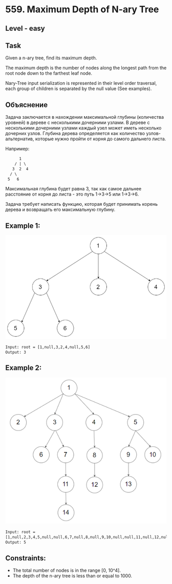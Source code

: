 # 559. Maximum Depth of N-ary Tree


## Level - easy


## Task
Given a n-ary tree, find its maximum depth.

The maximum depth is the number of nodes along the longest path from the root node down to the farthest leaf node.

Nary-Tree input serialization is represented in their level order traversal, 
each group of children is separated by the null value (See examples).


## Объяснение
Задача заключается в нахождении максимальной глубины (количества уровней) в дереве с несколькими дочерними узлами. 
В дереве с несколькими дочерними узлами каждый узел может иметь несколько дочерних узлов. 
Глубина дерева определяется как количество узлов-альтернатив, которые нужно пройти от корня до самого дальнего листа.

Например:
````
      1
    / | \
   3  2  4
  / \
 5   6
````
Максимальная глубина будет равна 3, так как самое дальнее расстояние от корня до листа - это путь 1->3->5 или 1->3->6.

Задача требует написать функцию, которая будет принимать корень дерева и возвращать его максимальную глубину.


## Example 1:
![img.png](img.png)
````
Input: root = [1,null,3,2,4,null,5,6]
Output: 3
````


## Example 2:
![img_1.png](img_1.png)
````
Input: root = [1,null,2,3,4,5,null,null,6,7,null,8,null,9,10,null,null,11,null,12,null,13,null,null,14]
Output: 5
````


## Constraints:
- The total number of nodes is in the range [0, 10^4].
- The depth of the n-ary tree is less than or equal to 1000.